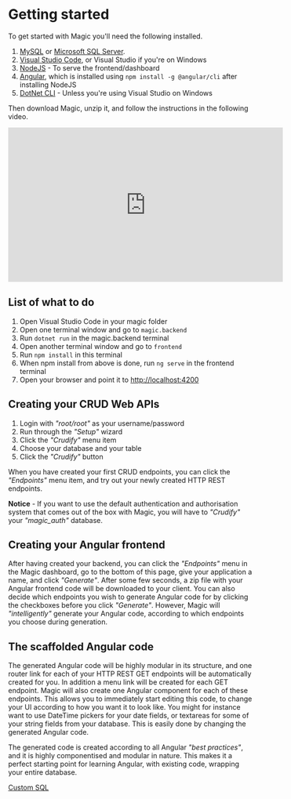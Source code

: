 # Getting started

To get started with Magic you'll need the following installed.

1. [MySQL](https://dev.mysql.com/downloads/mysql/) or [Microsoft SQL Server](https://www.microsoft.com/en-us/sql-server/sql-server-downloads).
2. [Visual Studio Code](https://code.visualstudio.com/download), or Visual Studio if you're on Windows
3. [NodeJS](https://nodejs.org/en/download/) - To serve the frontend/dashboard
4. [Angular](https://cli.angular.io), which is installed using `npm install -g @angular/cli` after installing NodeJS
5. [DotNet CLI](https://dotnet.microsoft.com/learn/dotnet/hello-world-tutorial/install) - Unless you're using Visual Studio on Windows

Then download Magic, unzip it, and follow the instructions in the following video.

<div style="margin-left: auto; margin-right: auto; width: 560px;">
<iframe width="560" height="315" src="https://www.youtube.com/embed/qPn5tfGfhR4" frameborder="0" allow="accelerometer; autoplay; encrypted-media; gyroscope; picture-in-picture" allowfullscreen></iframe>
</div>

## List of what to do

1. Open Visual Studio Code in your magic folder
2. Open one terminal window and go to `magic.backend`
3. Run `dotnet run` in the magic.backend terminal
4. Open another terminal window and go to `frontend`
5. Run `npm install` in this terminal
6. When npm install from above is done, run `ng serve` in the frontend terminal
7. Open your browser and point it to [http://localhost:4200](http://localhost:4200)

## Creating your CRUD Web APIs

1. Login with _"root/root"_ as your username/password
2. Run through the _"Setup"_ wizard
3. Click the _"Crudify"_ menu item
4. Choose your database and your table
5. Click the _"Crudify"_ button

When you have created your first CRUD endpoints, you can click the _"Endpoints"_ menu item, and try out your
newly created HTTP REST endpoints.

**Notice** - If you want to use the default authentication and authorisation system that comes out of the
box with Magic, you will have to _"Crudify"_ your _"magic\_auth"_ database.

## Creating your Angular frontend

After having created your backend, you can click the _"Endpoints"_ menu in the Magic dashboard, go to the
bottom of this page, give your application a name, and click _"Generate"_. After some few seconds, a zip file
with your Angular frontend code will be downloaded to your client. You can also decide which endpoints you
wish to generate Angular code for by clicking the checkboxes before you click _"Generate"_. However, Magic
will _"intelligently"_ generate your Angular code, according to which endpoints you choose during generation.

## The scaffolded Angular code

The generated Angular code will be highly modular in its structure, and one router link for each of your
HTTP REST GET endpoints will be automatically created for you. In addition a menu link will be created
for each GET endpoint. Magic will also create one Angular component for each of these endpoints. This
allows you to immediately start editing this code, to change your UI according to how you want it to look
like. You might for instance want to use DateTime pickers for your date fields, or textareas for some of
your string fields from your database. This is easily done by changing the generated Angular code.

The generated code is created according to all Angular _"best practices"_, and it is highly componentised
and modular in nature. This makes it a perfect starting point for learning Angular, with existing code,
wrapping your entire database.

[Custom SQL](/custom-sql)
